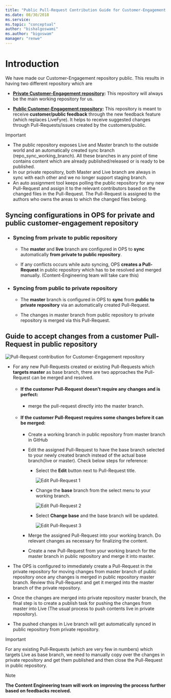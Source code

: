```yaml
---
title: "Public Pull-Request Contribution Guide for Customer-Engagement Repository| MicrosoftDocs"
ms.date: 08/30/2018
ms.service: 
ms.topic: "conceptual"
author: "bishalgoswami"
ms.author: "bigoswam"
manager: "renwe"
---
```



<!-- Should this stay? -->


# Introduction

We have made our Customer-Engagement repository public. This results in having two different repository which are

- **[Private Customer-Engagement repository](https://github.com/MicrosoftDocs/dynamics-365-customer-engagement-pr):** This repository will always be the main working repository for us.

- **[Public Customer-Engagement repository]( https://github.com/MicrosoftDocs/dynamics-365-customer-engagement):** This repository is meant to receive **customer/public feedback** through the new feedback feature (which replaces LiveFyre). It helps to receive suggested changes through Pull-Requests/issues created by the customers/public.

> [!IMPORTANT]
> - The public repository exposes Live and Master branch to the outside world and an automatically created sync branch (repo_sync_working_branch). All these branches in any point of time contains content which are already published/released or is ready to be published.
> - In our private repository, both Master and Live branch are always in sync with each other and we no longer support staging branch.
> - An auto assignment tool keeps polling the public repository for any new Pull-Request and assign it to the relevant contributors based on the changed files in the Pull-Request. The Pull-Request is assigned to the authors who owns the areas to which the changed files belong.

## Syncing configurations in OPS for private and public customer-engagement repository

- ### Syncing from private to public repository
	
	- The **master** and **live** branch are configured in OPS to **sync** automatically **from private to public repository**. 

	- If any conflicts occurs while auto syncing, OPS **creates a Pull-Request** in public repository which has to be resolved and merged manually. (Content-Engineering team will take care this)
	
- ### Syncing from public to private repository
	
	- The **master** branch is configured in OPS to **sync** from **public to private repository** via an automatically created Pull-Request. 

	- The changes in master branch from public repository to private repository is merged via this Pull-Request.

## Guide to accept changes from a customer Pull-Request in public repository

![Pull-Request contribution for Customer-Engagement repository](media/public-pr-contribution-ce.png)

- For any new Pull-Requests created or existing Pull-Requests which **targets master** as base branch, there are two approaches the Pull-Request can be merged and resolved.

	- #### If the customer Pull-Request doesn’t require any changes and is perfect:

		- merge the pull-request directly into the master branch.
	
	- #### If the customer Pull-Request requires some changes before it can be merged: 

		- Create a working branch in public repository from master branch in GitHub
		
		- Edit the assigned Pull-Request to have the base branch selected to your newly created branch instead of the actual base branch(live or master). Check below steps for reference:

			- Select the **Edit** button next to Pull-Request title.

				![Edit Pull-Request 1](media/edit-pr-1.png)
		
			- Change the **base** branch from the select menu to your working branch.

				![Edit Pull-Request 2](media/edit-pr-2.png)

			- Select **Change base** and the base branch will be updated.

				![Edit Pull-Request 3](media/edit-pr-3.png)

		- Merge the assigned Pull-Request into your working branch. Do relevant changes as necessary for finalizing the content.
		
		- Create a new Pull-Request from your working branch for the master branch in public repository and merge it into master.

- The OPS is configured to immediately create a Pull-Request in the private repository for moving changes from master branch of public repository once any changes is merged in public repository master branch. Review this Pull-Request and get it merged into the master branch of the private repository.
		
- Once the changes are merged into private repository master branch, the final step is to create a publish task for pushing the changes from master into Live (The usual process to push contents live in private repository).

- The pushed changes in Live branch will get automatically synced in public repository from private repository.

> [!IMPORTANT]
> For any existing Pull-Requests (which are very few in numbers) which targets Live as base branch, we need to manually copy over the changes in private repository and get them published and then close the Pull-Request in public repository.

> [!NOTE]
> **The Content Engineering team will work on improving the process further based on feedbacks received.**
